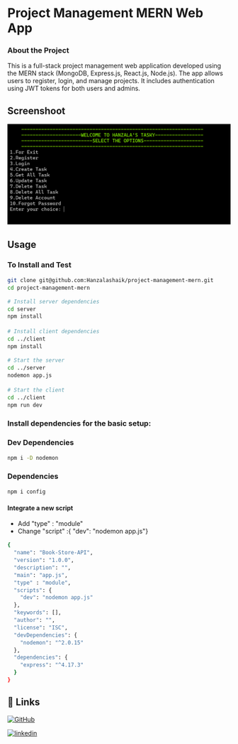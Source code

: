 # Project Management MERN Web App

### About the Project 
This is a full-stack project management web application developed using the MERN stack (MongoDB, Express.js, React.js, Node.js). The app allows users to register, login, and manage projects. It includes authentication using JWT tokens for both users and admins.

## Screenshoot
![Image](https://github.com/Hanzalashaik/hanzala_tasky/blob/main/images/home.png "Image")

## Usage

### To Install and Test
```bash
git clone git@github.com:Hanzalashaik/project-management-mern.git
cd project-management-mern
```
```bash
# Install server dependencies
cd server
npm install

# Install client dependencies
cd ../client
npm install

```

```bash
# Start the server
cd ../server
nodemon app.js

# Start the client
cd ../client
npm run dev

```

### Install dependencies for the basic setup: </h4>

### Dev Dependencies 
```bash
npm i -D nodemon 
```

### Dependencies 
```bash
npm i config
```

<h4> Integrate a new script </h4>

- Add "type" : "module"
- Change "script" :{ "dev": "nodemon app.js"}

```bash
{
  "name": "Book-Store-API",
  "version": "1.0.0",
  "description": "",
  "main": "app.js",
  "type" : "module",
  "scripts": {
    "dev": "nodemon app.js"
  },
  "keywords": [],
  "author": "",
  "license": "ISC",
  "devDependencies": {
    "nodemon": "^2.0.15"
  },
  "dependencies": {
    "express": "^4.17.3"
  }
}

```
## 🔗 Links
[![GitHub](https://img.shields.io/badge/github-000?style=for-the-badge&logo=github&logoColor=white)](https://github.com/Hanzalashaik) 

[![linkedin](https://img.shields.io/badge/linkedin-0A66C2?style=for-the-badge&logo=linkedin&logoColor=white)](https://www.linkedin.com/in/-hanzala-shaikh-/)
